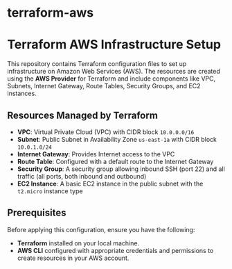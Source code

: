 # terraform-aws

# Terraform AWS Infrastructure Setup

This repository contains Terraform configuration files to set up infrastructure on Amazon Web Services (AWS). The resources are created using the **AWS Provider** for Terraform and include components like VPC, Subnets, Internet Gateway, Route Tables, Security Groups, and EC2 instances.

## Resources Managed by Terraform

- **VPC**: Virtual Private Cloud (VPC) with CIDR block `10.0.0.0/16`
- **Subnet**: Public Subnet in Availability Zone `us-east-1a` with CIDR block `10.0.1.0/24`
- **Internet Gateway**: Provides Internet access to the VPC
- **Route Table**: Configured with a default route to the Internet Gateway
- **Security Group**: A security group allowing inbound SSH (port 22) and all traffic (all ports, both inbound and outbound)
- **EC2 Instance**: A basic EC2 instance in the public subnet with the `t2.micro` instance type

## Prerequisites

Before applying this configuration, ensure you have the following:

- **Terraform** installed on your local machine.
- **AWS CLI** configured with appropriate credentials and permissions to create resources in your AWS account.

